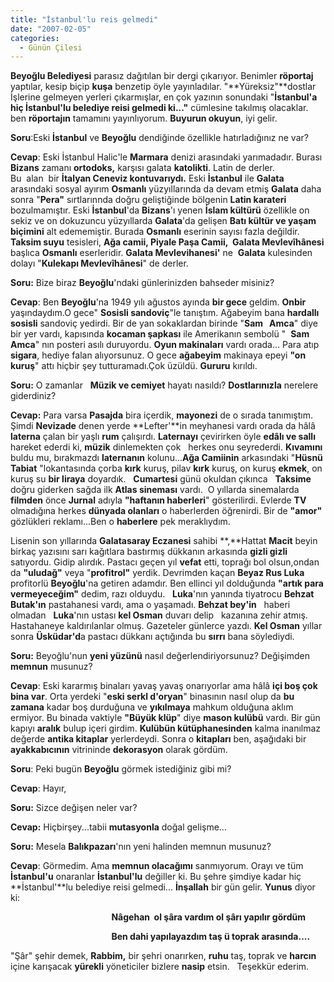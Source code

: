 ```yaml
---
title: "İstanbul'lu reis gelmedi"
date: "2007-02-05"
categories: 
  - Günün Çilesi
---
```


**Beyoğlu Belediyesi** parasız dağıtılan bir dergi çıkarıyor. Benimler **röportaj** yaptılar, kesip biçip **kuşa** benzetip öyle yayınladılar. "**Yüreksiz"**dostlar İşlerine gelmeyen yerleri çıkarmışlar, en çok yazının sonundaki "**İstanbul'a hiç İstanbul'lu belediye reisi gelmedi ki..."** cümlesine takılmış olacaklar. ben **röportajın** tamamını yayınlıyorum. **Buyurun okuyun**, iyi gelir.

**Soru**:Eski **İstanbul** ve **Beyoğlu** dendiğinde özellikle hatırladığınız ne var?

**Cevap**: Eski İstanbul Halic'le **Marmara** denizi arasındaki yarımadadır. Burası **Bizans** zamanı **ortodoks,** karşısı galata **katolikti**. Latin de derler. Bu  alan  bir **İtalyan Ceneviz kontuvarıydı.** Eski **İstanbul** ile **Galata** arasındaki sosyal ayırım **Osmanlı** yüzyıllarında da devam etmiş **Galata** daha sonra "**Pera"** sırtlarınnda doğru geliştiğinde bölgenin **Latin karateri** bozulmamıştır. Eski **İstanbul**'da **Bizans**'ı yenen **İslam kültürü** özellikle on sekiz ve on dokuzuncu yüzyıllarda **Galata**'da gelişen **Batı kültür ve yaşam biçimini** alt edememiştir. Burada **Osmanlı** eserinin sayısı fazla değildir. **Taksim suyu** tesisleri, **Ağa camii, Piyale Paşa Camii,  Galata Mevlevîhânesi** başlıca **Osmanlı** eserleridir. **Galata Mevlevihanesi'** ne  **Galata** kulesinden dolayı "**Kulekapı Mevlevîhânesi**" de derler.

**Soru:** Bize biraz **Beyoğlu**'ndaki günlerinizden bahseder misiniz?

**Cevap**: Ben **Beyoğlu**'na 1949 yılı ağustos ayında **bir gece** geldim. **Onbir** yaşındaydım.O gece" **Sosisli sandoviç**"le tanıştım. Ağabeyim bana **hardallı sosisli** sandoviç yedirdi. Bir de yan sokaklardan birinde "**Sam   Amca**" diye bir yer vardı, kapısında **kocaman şapkası** ile Amerikanın sembolü "  **Sam Amca**" nın posteri asılı duruyordu. **Oyun makinaları** vardı orada... Para atıp **sigara**, hediye falan alıyorsunuz. O gece **ağabeyim** makinaya epeyi **"on kuruş**" attı hiçbir şey tutturamadı.Çok üzüldü. **Gururu** kırıldı.

**Soru:** O zamanlar   **Müzik ve cemiyet** hayatı nasıldı? **Dostlarınızla** nerelere giderdiniz?

**Cevap:** Para varsa **Pasajda** bira içerdik, **mayonezi** de o sırada tanımıştım. Şimdi **Nevizade** denen yerde **Lefter'**in meyhanesi vardı orada da hâlâ **laterna** çalan bir yaşlı **rum** çalışırdı. **Laternayı** çevirirken öyle **edâlı ve sallı**   hareket ederdi ki, **müzik** dinlemekten çok   herkes onu seyrederdi. **Kıvamını** buldu mu, bırakmazdı **laternanın** kolunu...**Ağa Camiinin** arkasındaki "**Hüsnü Tabiat** "lokantasında çorba **kırk** kuruş, pilav **kırk** kuruş, on kuruş **ekmek**, on kuruş su **bir liraya** doyardık.   **Cumartesi** günü okuldan çıkınca   **Taksime** doğru giderken sağda ilk **Atlas sineması** vardı.  O yıllarda sinemalarda    **filmden** önce **Jurnal** adıyla **"haftanın haberleri**" gösterilirdi. Evlerde **TV** olmadığına herkes **dünyada olanları** o haberlerden öğrenirdi. Bir de **"amor"** gözlükleri reklamı...Ben o **haberlere** pek meraklıydım.

Lisenin son yıllarında **Galatasaray Eczanesi** sahibi **,**Hattat **Macit** beyin birkaç yazısını sarı kağıtlara bastırmış dükkanın arkasında **gizli gizli** satıyordu. Gidip alırdık. Pastacı geçen yıl **vefat** etti, toprağı bol olsun,ondan da **"uludağ"** veya "**profitrol"** yerdik. Devrimden kaçan **Beyaz Rus Luka** profitorlü **Beyoğlu**'na getiren adamdır. Ben ellinci yıl dolduğunda **"artık para vermeyeceğim"** dedim, razı olduydu.   **Luka**'nın yanında tiyatrocu **Behzat Butak'ın** pastahanesi vardı, ama o yaşamadı. **Behzat bey'in**   haberi olmadan   **Luka**'nın ustası **kel Osman** duvarı delip   kazanına zehir atmış. Hastahaneye kaldırılanlar olmuş. Gazeteler günlerce yazdı. **Kel Osman** yıllar sonra **Üsküdar'd**a pastacı dükkanı açtığında bu **sırrı** bana söylediydi.

**Soru:** Beyoğlu'nun **yeni yüzünü** nasıl değerlendiriyorsunuz? Değişimden **memnun** musunuz?

**Cevap**: Eski kararmış binaları yavaş yavaş onarıyorlar ama hâlâ **içi boş çok bina var**. Orta yerdeki "**eski serkl d'oryan**" binasının nasıl olup da **bu zamana** kadar boş durduğuna ve **yıkılmaya** mahkum olduğuna aklım ermiyor. Bu binada vaktiyle **"Büyük klüp**" diye **mason kulübü** vardı. Bir gün kapıyı **aralık** bulup içeri girdim. **Kulübün kütüphanesinden** kalma inanılmaz değerde **antika kitaplar** yerlerdeydi. Sonra o **kitapları** ben, aşağıdaki bir **ayakkabıcının** vitrininde **dekorasyon** olarak gördüm.

**Soru**: Peki bugün **Beyoğlu** görmek istediğiniz gibi mi?

**Cevap**: Hayır,

**Soru:** Sizce değişen neler var?

**Cevap:** Hiçbirşey...tabii **mutasyonla** doğal gelişme...

**Soru:** Mesela **Balıkpazarı**'nın yeni halinden memnun musunuz?

**Cevap**: Görmedim. Ama **memnun olacağımı** sanmıyorum. Orayı ve tüm **İstanbul'u** onaranlar **İstanbul'lu** değiller ki. Bu şehre şimdiye kadar hiç **İstanbul'**lu belediye reisi gelmedi... **İnşallah** bir gün gelir. **Yunus** diyor ki:

                                         **Nâgehan  ol şâra vardım ol şârı yapılır gördüm**

                                         **Ben dahi yapılayazdım taş ü toprak arasında....**

"Şâr" şehir demek, **Rabbim,** bir şehri onarırken, **ruhu** taş, toprak ve **harcın** içine karışacak **yürekli** yöneticiler bizlere **nasip** etsin.   Teşekkür ederim.
